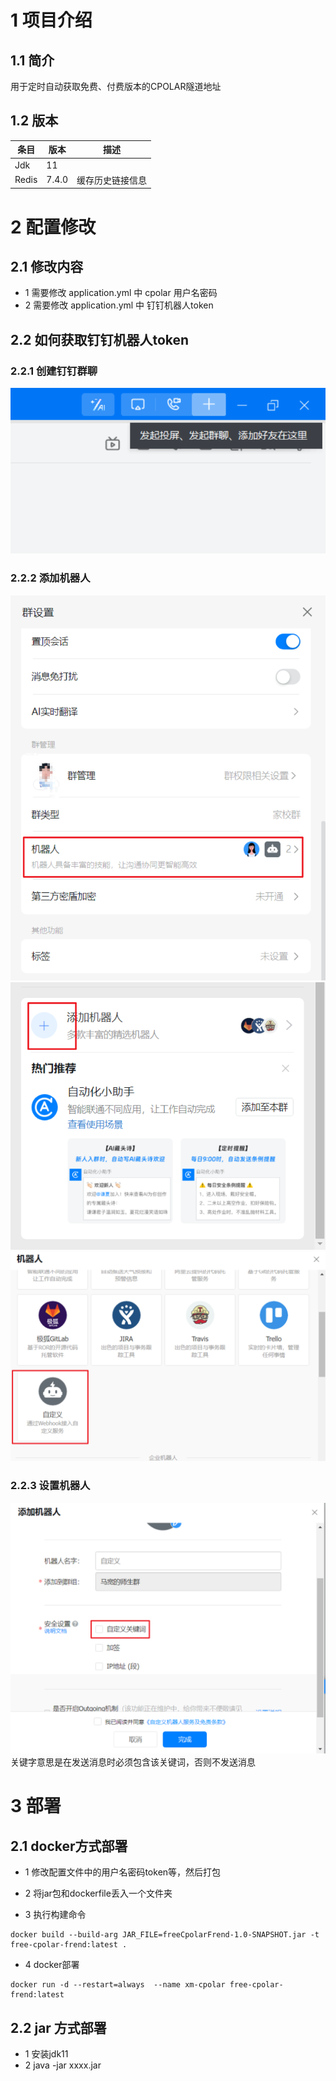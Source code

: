 # 1 项目介绍
## 1.1 简介
用于定时自动获取免费、付费版本的CPOLAR隧道地址

## 1.2 版本
| 条目    | 版本 | 描述       |
|-------|----|----------|
| Jdk   | 11 |          |
| Redis | 7.4.0 | 缓存历史链接信息 |

# 2 配置修改
## 2.1 修改内容
- 1 需要修改 application.yml 中 cpolar 用户名密码
- 2 需要修改 application.yml 中 钉钉机器人token
## 2.2 如何获取钉钉机器人token
### 2.2.1 创建钉钉群聊
![img.png](01创建群.png)
### 2.2.2 添加机器人
![img.png](02群设置.png)
![img.png](03添加机器人.png)
![img.png](04选择机器人.png)
### 2.2.3 设置机器人
![img.png](05设置机器人.png)
关键字意思是在发送消息时必须包含该关键词，否则不发送消息
# 3 部署
## 2.1 docker方式部署
- 1 修改配置文件中的用户名密码token等，然后打包

- 2 将jar包和dockerfile丢入一个文件夹

- 3 执行构建命令
```shell
docker build --build-arg JAR_FILE=freeCpolarFrend-1.0-SNAPSHOT.jar -t free-cpolar-frend:latest .
```

- 4 docker部署
```shell
docker run -d --restart=always  --name xm-cpolar free-cpolar-frend:latest
```
## 2.2 jar 方式部署
- 1  安装jdk11
- 2  java -jar xxxx.jar